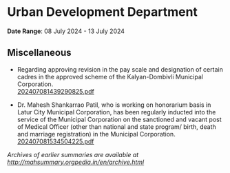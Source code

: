 # Urban Development Department

**Date Range**: 08 July 2024 - 13 July 2024


## Miscellaneous
- Regarding approving revision in the pay scale and designation of certain cadres in the approved scheme of the Kalyan-Dombivli Municipal Corporation.\
  [202407081439290825.pdf](https://gr.maharashtra.gov.in/Site/Upload/Government%20Resolutions/English/202407081439290825.pdf)

- Dr. Mahesh Shankarrao Patil, who is working on honorarium basis in Latur City Municipal Corporation, has been regularly inducted into the service of the Municipal Corporation on the sanctioned and vacant post of Medical Officer (other than national and state program/ birth, death and marriage registration) in the Municipal Corporation.\
  [202407081534504225.pdf](https://gr.maharashtra.gov.in/Site/Upload/Government%20Resolutions/English/202407081534504225.pdf)


*Archives of earlier summaries are available at http://mahsummary.orgpedia.in/en/archive.html*